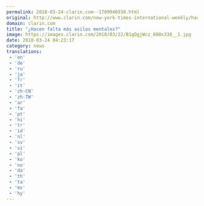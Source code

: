 ```yaml
---
permalink: 2018-03-24-clarin.com--1709946938.html
original: http://www.clarin.com/new-york-times-international-weekly/hacen-falta-asilos-mentales_0_SyNNFFb9G.html
domain: clarin.com
title: "¿Hacen falta más asilos mentales?"
image: https://images.clarin.com/2018/03/22/B1gQgjWcz_600x338__1.jpg
date: 2018-03-24 04:23:17
category: news
translations: 
 - 'en'
 - 'de'
 - 'ru'
 - 'ja'
 - 'fr'
 - 'it'
 - 'zh-CN'
 - 'zh-TW'
 - 'ar'
 - 'fa'
 - 'pt'
 - 'hi'
 - 'tr'
 - 'id'
 - 'nl'
 - 'sv'
 - 'vi'
 - 'pl'
 - 'ko'
 - 'no'
 - 'da'
 - 'th'
 - 'ta'
 - 'ms'
 - 'hy'
---
```


